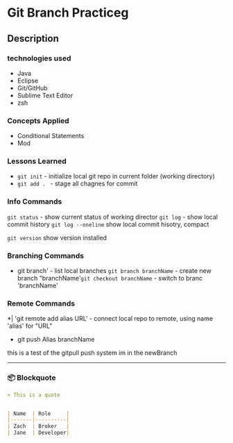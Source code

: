 # Git Branch Practiceg

## Description


### technologies used
 - Java
 - Eclipse
 - Git/GitHub
 - Sublime Text Editor
 - zsh

 ### Concepts Applied

  - Conditional Statements
  - Mod

 ### Lessons Learned

* `git init` - initialize local git repo in current folder (working directory)
* `git add . ` - stage all chagnes for commit

### Info Commands
`git status` - show current status of working director
`git log` - show local commit history
`git log --oneline` show local commit hisotry, compact

`git version` show version installed

### Branching Commands
* git branch' - list local branches
`git branch branchName` - create new branch "branchName'`git checkout branchName` - switch to branc 'branchName'

### Remote Commands
*| 'git remote add alias URL' - connect local repo to remote,
using name 'alias' for "URL"

* git push Alias branchName

this is a test of the gitpull push system im in the newBranch


---

### 📦 **Blockquote**
```md
> This is a quote


| Name  | Role     |
|-------|----------|
| Zach  | Broker   |
| Jane  | Developer|
